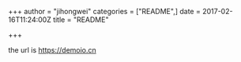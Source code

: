 +++
author = "jihongwei"
categories = ["README",]
date = 2017-02-16T11:24:00Z
title = "README"

+++

the url is https://demoio.cn
